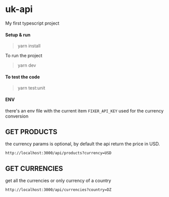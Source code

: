 # uk-api

My first typescript project

#### Setup & run

> yarn install

To run the project

> yarn dev


#### To test the code

> yarn test:unit

#### ENV

there's an env file with the current item `FIXER_API_KEY` used for the currency conversion


## GET PRODUCTS
the currency params is optional, by default the api return the price in USD.

`http://localhost:3000/api/products?currency=USD` 


## GET CURRENCIES

get all the currencies or only currency of a country

`http://localhost:3000/api/currencies?country=DZ` 

